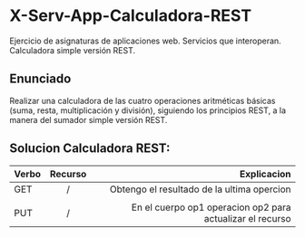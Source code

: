 # X-Serv-App-Calculadora-REST
Ejercicio de asignaturas de aplicaciones web. Servicios que interoperan. Calculadora simple versión REST.

## Enunciado

Realizar una calculadora de las cuatro operaciones aritméticas básicas (suma, resta, multiplicación y división), siguiendo los principios REST, a la manera del sumador simple versión REST.

## Solucion Calculadora REST:

| Verbo  |      Recurso    |  Explicacion  |
|--------|:---------------:|--------------:|
| GET    |        /        |    Obtengo el resultado de la ultima opercion  |
|        |                 |    
| PUT    |        /        |   En el cuerpo op1 operacion op2  para actualizar el recurso|
